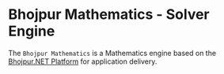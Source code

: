# Bhojpur Mathematics - Solver Engine

The `Bhojpur Mathematics` is a Mathematics engine based on the [Bhojpur.NET Platform](https://github.com/bhojpur/platform/) for application delivery.
